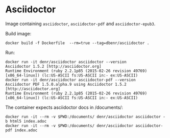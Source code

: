 Asciidoctor
===========

Image containing `asciidoctor`, `asciidoctor-pdf` and `asciidoctor-epub3`.

Build image:

	docker build -f Dockerfile  --rm=true --tag=dbenr/asciidoctor .

Run:

    docker run -it denr/asciidoctor asciidoctor --version
    Asciidoctor 1.5.2 [http://asciidoctor.org]
    Runtime Environment (ruby 2.2.1p85 (2015-02-26 revision 49769) [x86_64-linux]) (lc:US-ASCII fs:US-ASCII in:- ex:US-ASCII)
    docker run -it denr/asciidoctor asciidoctor-pdf --version
    Asciidoctor PDF 1.5.0.alpha.9 using Asciidoctor 1.5.2 [http://asciidoctor.org]
    Runtime Environment (ruby 2.2.1p85 (2015-02-26 revision 49769) [x86_64-linux]) (lc:US-ASCII fs:US-ASCII in:- ex:US-ASCII)

The container expects asciidoctor docs in /documents/:

    docker run -it --rm -v $PWD:/documents/ denr/asciidoctor asciidoctor -b html5 index.adoc
    docker run -it --rm -v $PWD:/documents/ denr/asciidoctor asciidoctor-pdf index.adoc
